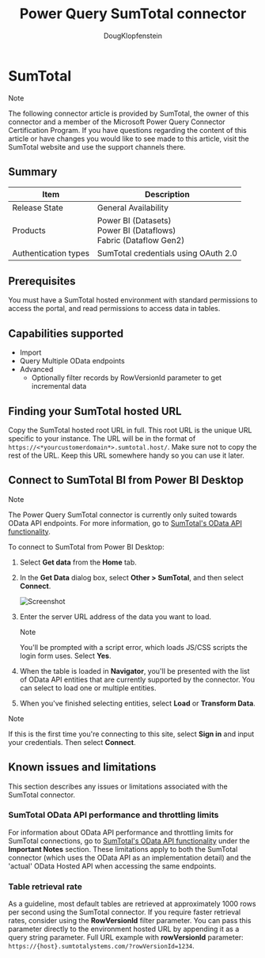 ﻿---
title: Power Query SumTotal connector
description: Provides basic information and prerequisites for the SumTotal connector, and outlines limitations and issues.
author: DougKlopfenstein
ms.topic: conceptual
ms.date: 1/8/2024
ms.author: dougklo
---

# SumTotal

> [!NOTE]
>The following connector article is provided by SumTotal, the owner of this connector and a member of the Microsoft Power Query Connector Certification Program. If you have questions regarding the content of this article or have changes you would like to see made to this article, visit the SumTotal website and use the support channels there.

## Summary

| Item | Description |
| ---- | ----------- |
| Release State | General Availability |
| Products | Power BI (Datasets)<br/>Power BI (Dataflows)<br/>Fabric (Dataflow Gen2) |
| Authentication types | SumTotal credentials using OAuth 2.0 |

## Prerequisites

You must have a SumTotal hosted environment with standard permissions to access the portal, and read permissions to access data in tables.

## Capabilities supported

* Import
* Query Multiple OData endpoints
* Advanced
  * Optionally filter records by RowVersionId parameter to get incremental data

## Finding your SumTotal hosted URL

Copy the SumTotal hosted root URL in full. This root URL is the unique URL specific to your instance. The URL will be in the format of `https://<*yourcustomerdomain*>.sumtotal.host/`. Make sure not to copy the rest of the URL. Keep this URL somewhere handy so you can use it later.

## Connect to SumTotal BI from Power BI Desktop

> [!NOTE]
>The Power Query SumTotal connector is currently only suited towards OData API endpoints. For more information, go to [SumTotal's OData API functionality](https://marketplace.sumtotalsystems.com/Home/ODataAPI).

To connect to SumTotal from Power BI Desktop:

1. Select **Get data** from the **Home** tab.

2. In the **Get Data** dialog box, select **Other > SumTotal**, and then select **Connect**.

   ![Screenshot](media/sumtotal/sumtotal-get-data.png)

3. Enter the server URL address of the data you want to load.

   > [!NOTE]
   >You'll be prompted with a script error, which loads JS/CSS scripts the login form uses. Select **Yes**.

4. When the table is loaded in **Navigator**, you'll be presented with the list of OData API entities that are currently supported by the connector. You can select to load one or multiple entities.

5. When you've finished selecting entities, select **Load** or **Transform Data**.

> [!NOTE]
>If this is the first time you're connecting to this site, select **Sign in** and input your credentials. Then select **Connect**.

## Known issues and limitations

This section describes any issues or limitations associated with the SumTotal connector.

### SumTotal OData API performance and throttling limits

For information about OData API performance and throttling limits for SumTotal connections, go to [SumTotal's OData API functionality](https://marketplace.sumtotalsystems.com/Home/ODataAPI) under the **Important Notes** section. These limitations apply to both the SumTotal connector (which uses the OData API as an implementation detail) and the 'actual' OData Hosted API when accessing the same endpoints.

### Table retrieval rate

As a guideline, most default tables are retrieved at approximately 1000 rows per second using the SumTotal connector. If you require faster retrieval rates, consider using the **RowVersionId** filter parameter. You can pass this parameter directly to the environment hosted URL by appending it as a query string parameter. Full URL example with **rowVersionId** parameter: `https://{host}.sumtotalystems.com/?rowVersionId=1234`.
